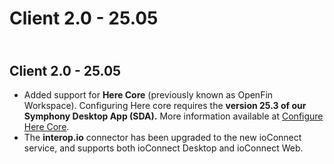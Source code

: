 # Client 2.0 - 25.05

\
Client 2.0 - 25.05
------------------

* Added support for **Here Core** (previously known as OpenFin Workspace). Configuring Here core requires the **version 25.3 of our Symphony Desktop App (SDA).** More information available at [Configure Here Core](https://app.gitbook.com/o/-MB5vuhMZDPnMHgoaIX-/s/-MB51RkjSmfA_ejydg4M-3415978100/~/changes/1427/embedded-modules/desktop-interoperability/configuration-guide/configure-here-core).
* The **interop.io** connector has been upgraded to the new ioConnect service, and supports both ioConnect Desktop and ioConnect Web.
